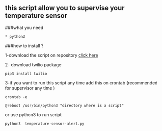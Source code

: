 this script allow you to supervise your temperature sensor
--

###what you need

	* python3

###how  to install ?

1-download the script on repository  [click here](https://github.com/Diallomm/temperature-sensor-alert/archive/master.zip)

2- download twilio package
	
	pip3 install twilio

3-if you want to run this script any time add this on crontab (recommended for supervisor any time )

	crontab -e
	
	@reboot /usr/bin/python3 "directory where is a script"
	
  or
  use python3 to run script
  			
  	python3  temperature-sensor-alert.py 
  	
  	
      
